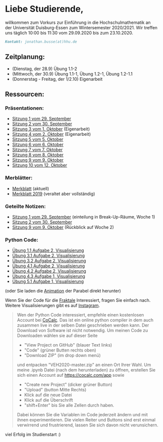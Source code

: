 # Liebe Studierende,
willkommen zum Vorkurs zur Einführung in die Hochschulmathematik an der Universität Duisburg-Essen zum Wintersemester 2020/2021. Wir treffen uns täglich 10:00 bis 11:30 vom 29.09.2020 bis zum 23.10.2020.

```markdown
Kontakt: jonathan.busse(at)hhu.de
```

## Zeitplanung:
- (Dienstag, der 28.9) Übung 1.1-2
- (Mittwoch, der 30.9) Übung 1.1-1, Übung 1.2-1, Übung 1.2-1.1
- (Donnerstag - Freitag, der 1/2.10) Eigenarbeit

## Ressourcen:
### Präsentationen:
- [Sitzung 1 vom 29. September](https://github.com/JoKaBus/VEH2020/blob/master/Pr%C3%A4sentationen/Pres1-2020-09-29.pdf)
- [Sitzung 2 vom 30. September](https://github.com/JoKaBus/VEH2020/blob/master/Pr%C3%A4sentationen/Pres2-2020-09-30.pdf)
- [Sitzung 3 vom 1. Oktober](https://github.com/JoKaBus/VEH2020/blob/master/Pr%C3%A4sentationen/Pres3-2020-10-01.pdf) (Eigenarbeit)
- [Sitzung 4 vom 2. Oktober](https://github.com/JoKaBus/VEH2020/blob/master/Pr%C3%A4sentationen/Pres4-2020-10-02.pdf) (Eigenarbeit)
- [Sitzung 5 vom 5. Oktober](https://github.com/JoKaBus/VEH2020/blob/master/Pr%C3%A4sentationen/Pres5-2020-10-05.pdf)
- [Sitzung 6 vom 6. Oktober](https://github.com/JoKaBus/VEH2020/blob/master/Pr%C3%A4sentationen/Pres6-2020-10-06.pdf)
- [Sitzung 7 vom 7. Oktober](https://github.com/JoKaBus/VEH2020/blob/master/Pr%C3%A4sentationen/Pres7-2020-10-07.pdf)
- [Sitzung 8 vom 8. Oktober](https://github.com/JoKaBus/VEH2020/blob/master/Pr%C3%A4sentationen/Pres8-2020-10-08.pdf)
- [Sitzung 9 vom 9. Oktober](https://github.com/JoKaBus/VEH2020/blob/master/Pr%C3%A4sentationen/Pres9-2020-10-09.pdf)
- [Sitzung 10 vom 12. Oktober](https://github.com/JoKaBus/VEH2020/blob/master/Pr%C3%A4sentationen/Pres9-2020-10-09.pdf)

### Merblätter:
- [Merkblatt](https://github.com/JoKaBus/VEH2020/blob/master/Merkbl%C3%A4tter/MerkblattMathematikVorkurs2020.pdf) (aktuell)
- [Merkblatt 2019](https://github.com/JoKaBus/VEH2020/blob/master/Merkbl%C3%A4tter/MerkblattMathematikVorkurs2019.pdf) (veraltet aber vollständig)

### Geteilte Notizen:
- [Sitzung 1 vom 29. September](https://github.com/JoKaBus/VEH2020/blob/master/GeteilteNotizen/Sitzung-2020-09-29.txt) (einteilung in Break-Up-Räume, Woche 1)
- [Sitzung 2 vom 30. September](https://github.com/JoKaBus/VEH2020/blob/master/GeteilteNotizen/Sitzung-2020-09-30.txt)
- [Sitzung 9 vom 9. Oktober](https://github.com/JoKaBus/VEH2020/blob/master/GeteilteNotizen/Sitzung-2020-10-09.txt) (Rückblick auf Woche 2)

### Python Code:
- [Übung 1.1 Aufgabe 2, Visualisierung](https://github.com/JoKaBus/VEH2020/blob/master/PythonCode/U11A2.ipynb)
- [Übung 3.1 Aufgabe 2, Visualisierung](https://github.com/JoKaBus/VEH2020/blob/master/PythonCode/U31A2.ipynb)
- [Übung 3.2 Aufgabe 2, Visualisierung](https://github.com/JoKaBus/VEH2020/blob/master/PythonCode/U32A2.ipynb)
- [Übung 4.1 Aufgabe 2, Visualisierung](https://github.com/JoKaBus/VEH2020/blob/master/PythonCode/U41A2.ipynb)
- [Übung 4.2 Aufgabe 2, Visualisierung](https://github.com/JoKaBus/VEH2020/blob/master/PythonCode/U42A2.ipynb) 
- [Übung 4.3 Aufgabe 1, Visualisierung](https://github.com/JoKaBus/VEH2020/blob/master/PythonCode/U43A1.ipynb)
- [Übung 5.1 Aufgabe 1, Visualisierung](https://github.com/JoKaBus/VEH2020/blob/master/PythonCode/U53A1.ipynb) 

(oder Sie laden die 
[Animation](https://github.com/JoKaBus/VEH2020/blob/master/Sonstiges/U42A2ParabolaAnimation.mp4) der Parabel direkt herunter)

Wenn Sie der Code für die [Fraktale](https://www.instagram.com/p/CGN671jjbgx/) Interessiert, fragen Sie einfach nach. Weitere Visualisierungen gibt es auf [Instagram](https://www.instagram.com/p/CGN7cpSC6mq/).

> Wen der Python Code interessiert, empfehle einen kostenlosen Account bei [CoCalc](https://cocalc.com/app).
> Das ist ein online python compiler in dem auch zusammen live in der selben Datei geschrieben werden kann.
> Der Download von Software ist nicht notwendig.
> Um meinen Code zu Downloaden wählen sie auf dieser Seite
> - "View Project on GitHub" (blauer Text links)
> - "Code" (grüner Butten rechts oben)
> - "Download ZIP" (im drop down menü)
>
> und entpacken "VEH2020-master.zip" an einen Ort Ihrer Wahl.
> Um meine .ipynb Datei (nach dem herunterladen) zu öffnen, erstellen Sie sich einen Account auf https://cocalc.com/app sowie
> -  "Create new Project" (dicker grüner Button)
> - "Upload" (button Mitte Rechts)
> - Klick auf die neue Datei
> - Klick auf die Überschrift
> - "shift+Enter" bis Sie alle Zellen durch haben.  
>
> Dabei können Sie die Variablen im Code jederzeit ändern und mit ihnen experimentieren.
> Die vielen Reiter und Buttons sind erst einmal verwirrend und frustrierend, lassen Sie sich davon nicht verunsichern.

viel Erfolg im Studienstart :)
